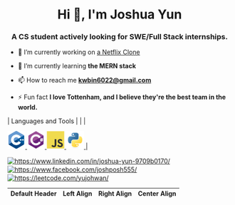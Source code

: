 <h1 align="center">Hi 👋, I'm Joshua Yun</h1>
<h3 align="center">A CS student actively looking for SWE/Full Stack internships.</h3>

- 🔭 I’m currently working on [a Netflix Clone](https://github.com/fizzyjosh555/yourflix)

- 🌱 I’m currently learning **the MERN stack**

- 📫 How to reach me **kwbin6022@gmail.com**

- ⚡ Fun fact **I love Tottenham, and I believe they're the best team in the world.**

<div>
| Languages and Tools |
|
|<p align="left"> <a href="https://www.w3schools.com/cpp/" target="_blank"> <img src="https://raw.githubusercontent.com/devicons/devicon/master/icons/cplusplus/cplusplus-original.svg" alt="cplusplus" width="40" height="40"/> </a> <a href="https://www.w3schools.com/cs/" target="_blank"> <img src="https://raw.githubusercontent.com/devicons/devicon/master/icons/csharp/csharp-original.svg" alt="csharp" width="40" height="40"/> </a> <a href="https://developer.mozilla.org/en-US/docs/Web/JavaScript" target="_blank"> <img src="https://raw.githubusercontent.com/devicons/devicon/master/icons/javascript/javascript-original.svg" alt="javascript" width="40" height="40"/> </a> <a href="https://www.python.org" target="_blank"> <img src="https://raw.githubusercontent.com/devicons/devicon/master/icons/python/python-original.svg" alt="python" width="40" height="40"/> </a> 
|
</div>

<a href="https://linkedin.com/in/https://www.linkedin.com/in/joshua-yun-9709b0170/" target="blank"><img align="center" src="https://upload.wikimedia.org/wikipedia/commons/thumb/e/e9/Linkedin_icon.svg/1200px-Linkedin_icon.svg.png" alt="https://www.linkedin.com/in/joshua-yun-9709b0170/" height="37" width="40" /></a>
<a href="https://fb.com/https://www.facebook.com/joshposh555/" target="blank"><img align="center" src="https://i.pinimg.com/originals/b3/26/b5/b326b5f8d23cd1e0f18df4c9265416f7.png" alt="https://www.facebook.com/joshposh555/" height="53" width="53" /></a>
<a href="https://www.leetcode.com/https://leetcode.com/yujohwan/" target="blank"><img align="center" src="https://assets.leetcode.com/static_assets/public/images/LeetCode_logo.png" alt="https://leetcode.com/yujohwan/" height="40" width="45" /></a>
</p>

| Default Header | Left Align | Right Align | Center Align |
| -------------- | :--------- | ----------: | :----------: |
